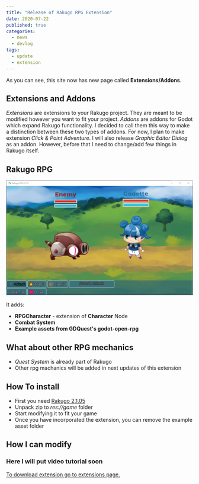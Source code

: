 ```yaml
---
title: "Release of Rakugo RPG Extension"
date: 2020-07-22
published: true
categories:
  - news
  - devlog
tags:
  - update
  - extension
---
```


As you can see, this site now has new page called **Extensions/Addons**.

## Extensions and Addons

_Extensions_ are extensions to your Rakugo project.
They are meant to be modified however you want to fit your project.
_Addons_ are addons for Godot which expand Rakugo functionality.
I decided to call them this way to make
a distinction between these two types of addons.
For now, I plan to make extension _Click & Point Adventure_.
I will also release _Graphic Editor Dialog_ as an addon.
However, before that I need to change/add few things in Rakugo itself.

## Rakugo RPG

![combat system image](assets/kits_addons/rakugo-rpg.png)

It adds:

- **RPGCharacter** - extension of **Character** Node
- **Combat System**
- **Example assets from GDQuest's godot-open-rpg**

## What about other RPG mechanics

- *Quest System* is already part of Rakugo
- Other rpg machanics will be added in next updates of this extension

## How To install

- First you need [Rakugo 2.1.05](/news/devlog/rakugo-2.1.05/)
- Unpack zip to _res://game_ folder
- Start modifying it to fit your game
- Once you have incorporated the extension, you can remove the example asset folder

## How I can modify

### Here I will put video tutorial soon


[To download extension go to extensions page.](/extensions/)

